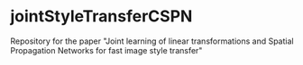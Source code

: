 # jointStyleTransferCSPN
Repository for the paper "Joint learning of linear transformations and Spatial Propagation Networks for fast image style transfer"
